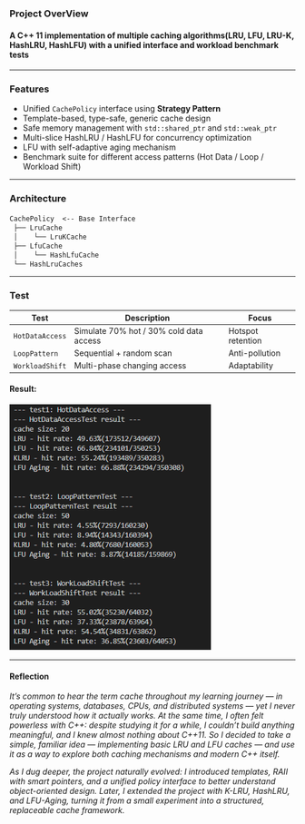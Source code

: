 ### **Project OverView**

#### A C++ 11 implementation of multiple caching algorithms(LRU, LFU, LRU-K, HashLRU, HashLFU) with a unified interface and workload benchmark tests

---

### **Features**

- Unified `CachePolicy` interface using **Strategy Pattern**
- Template-based, type-safe, generic cache design
- Safe memory management with `std::shared_ptr` and `std::weak_ptr`
- Multi-slice HashLRU / HashLFU for concurrency optimization
- LFU with self-adaptive aging mechanism
- Benchmark suite for different access patterns (Hot Data / Loop / Workload Shift)

---

### **Architecture**

```
CachePolicy  <-- Base Interface
 ├── LruCache
 │    └── LruKCache
 ├── LfuCache
 │    └── HashLfuCache
 └── HashLruCaches
```

---

### **Test**

| Test            | Description                             | Focus             |
| --------------- | --------------------------------------- | ----------------- |
| `HotDataAccess` | Simulate 70% hot / 30% cold data access | Hotspot retention |
| `LoopPattern`   | Sequential + random scan                | Anti-pollution    |
| `WorkloadShift` | Multi-phase changing access             | Adaptability      |

#### Result:

![alt text](src/image.png)

---

#### Reflection

_It’s common to hear the term cache throughout my learning journey — in operating systems, databases, CPUs, and distributed systems — yet I never truly understood how it actually works. At the same time, I often felt powerless with C++: despite studying it for a while, I couldn’t build anything meaningful, and I knew almost nothing about C++11. So I decided to take a simple, familiar idea — implementing basic LRU and LFU caches — and use it as a way to explore both caching mechanisms and modern C++ itself._

_As I dug deeper, the project naturally evolved: I introduced templates, RAII with smart pointers, and a unified policy interface to better understand object-oriented design. Later, I extended the project with K-LRU, HashLRU, and LFU-Aging, turning it from a small experiment into a structured, replaceable cache framework._
